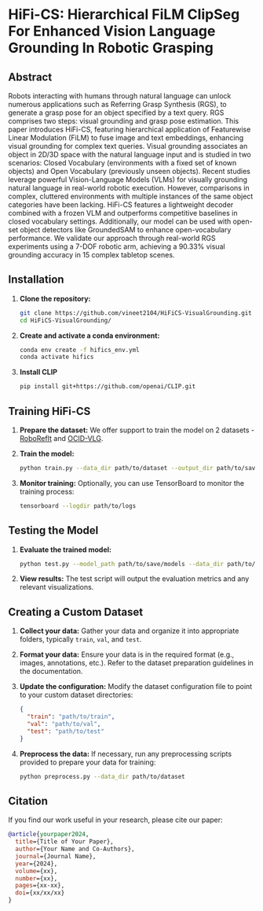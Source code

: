 # HiFi-CS: Hierarchical FiLM ClipSeg For Enhanced Vision Language Grounding In Robotic Grasping

## Abstract
Robots interacting with humans through natural language can unlock numerous applications such as Referring Grasp Synthesis (RGS), to generate a grasp pose for an object specified by a text query. RGS comprises two steps: visual grounding and grasp pose estimation. This paper introduces HiFi-CS, featuring hierarchical application of Featurewise Linear Modulation (FiLM) to fuse image and text embeddings, enhancing visual grounding for complex text queries. Visual grounding associates an object in 2D/3D space with the natural language input and is studied in two scenarios: Closed Vocabulary (environments with a fixed set of known objects) and Open Vocabulary (previously unseen  objects). Recent studies leverage powerful Vision-Language Models (VLMs) for visually grounding natural language in real-world robotic execution. However, comparisons in complex, cluttered environments with multiple instances of the same object categories have been lacking.  HiFi-CS features a lightweight decoder combined with a frozen VLM and outperforms competitive baselines in closed vocabulary settings. Additionally, our model can be used with open-set object detectors like GroundedSAM to enhance open-vocabulary performance. We validate our approach through real-world RGS experiments using a 7-DOF robotic arm, achieving a 90.33\% visual grounding accuracy in 15 complex tabletop scenes.

## Installation

1. **Clone the repository:**
    ```bash
    git clone https://github.com/vineet2104/HiFiCS-VisualGrounding.git
    cd HiFiCS-VisualGrounding/
    ```

2. **Create and activate a conda environment:**
    ```bash
    conda env create -f hifics_env.yml
    conda activate hifics
    ```

3. **Install CLIP**
    ```bash
    pip install git+https://github.com/openai/CLIP.git
    ```

## Training HiFi-CS

1. **Prepare the dataset:**
    We offer support to train the model on 2 datasets - [RoboRefIt](https://ieeexplore.ieee.org/document/10341379) and [OCID-VLG](https://openreview.net/pdf/25fe155e277cb95267cd9b875bb02f9c88dcb8c5.pdf).

2. **Train the model:**
    ```bash
    python train.py --data_dir path/to/dataset --output_dir path/to/save/models
    ```

3. **Monitor training:**
    Optionally, you can use TensorBoard to monitor the training process:
    ```bash
    tensorboard --logdir path/to/logs
    ```

## Testing the Model

1. **Evaluate the trained model:**
    ```bash
    python test.py --model_path path/to/save/models --data_dir path/to/testset
    ```

2. **View results:**
    The test script will output the evaluation metrics and any relevant visualizations.

## Creating a Custom Dataset

1. **Collect your data:**
    Gather your data and organize it into appropriate folders, typically `train`, `val`, and `test`.

2. **Format your data:**
    Ensure your data is in the required format (e.g., images, annotations, etc.). Refer to the dataset preparation guidelines in the documentation.

3. **Update the configuration:**
    Modify the dataset configuration file to point to your custom dataset directories:
    ```json
    {
      "train": "path/to/train",
      "val": "path/to/val",
      "test": "path/to/test"
    }
    ```

4. **Preprocess the data:**
    If necessary, run any preprocessing scripts provided to prepare your data for training:
    ```bash
    python preprocess.py --data_dir path/to/dataset
    ```

## Citation

If you find our work useful in your research, please cite our paper:
```bibtex
@article{yourpaper2024,
  title={Title of Your Paper},
  author={Your Name and Co-Authors},
  journal={Journal Name},
  year={2024},
  volume={xx},
  number={xx},
  pages={xx-xx},
  doi={xx/xx/xx}
}
